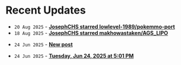 # Recent Updates

<!-- stackoverflow-feed start -->
<!-- stackoverflow-feed end -->
<!-- github-feed start -->
- `20 Aug 2025` - **[JosephCHS starred lowlevel-1989/pokemmo-port](/lowlevel-1989/pokemmo-port)**
- `18 Aug 2025` - **[JosephCHS starred makhowastaken/AGS_LIPO](/makhowastaken/AGS_LIPO)**
<!-- github-feed end -->
<!-- bearblog-feed start -->
- `24 Jun 2025` - **[New post](https://joechs.bearblog.dev/new-post/)**
<!-- bearblog-feed end -->
<!-- listedto-feed start -->
- `24 Jun 2025` - **[Tuesday, Jun 24, 2025 at 5:01 PM](https://listed.to/@joechs/62947/tuesday-jun-24-2025-at-5-01-pm)**
<!-- listedto-feed end -->